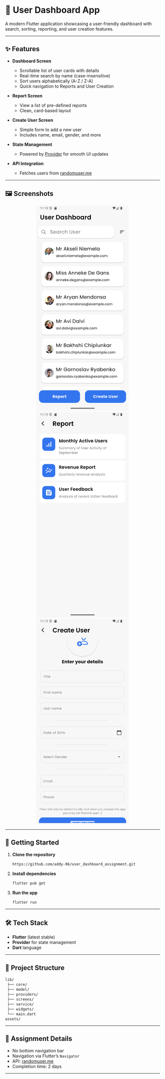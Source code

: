 # 📱 User Dashboard App

A modern Flutter application showcasing a user-friendly dashboard with search, sorting, reporting, and user creation features.

---

## ✨ Features

- **Dashboard Screen**
  - Scrollable list of user cards with details
  - Real-time search by name (case-insensitive)
  - Sort users alphabetically (A-Z / Z-A)
  - Quick navigation to Reports and User Creation

- **Report Screen**
  - View a list of pre-defined reports
  - Clean, card-based layout

- **Create User Screen**
  - Simple form to add a new user
  - Includes name, email, gender, and more

- **State Management**
  - Powered by [Provider](https://pub.dev/packages/provider) for smooth UI updates

- **API Integration**
  - Fetches users from [randomuser.me](https://randomuser.me/api/?results=20)

---

## 🖼️ Screenshots

<p align="center">
  <img src="assets/dashboard.png" alt="Dashboard Screen" width="300"/>
  <img src="assets/report.png" alt="Report Screen" width="300"/>
  <img src="assets/create_user.png" alt="Create User Screen" width="300"/>
</p>

---

## 🚀 Getting Started

1. **Clone the repository**
   ```bash
   https://github.com/addy-96/user_dashboard_assignment.git
   ```

2. **Install dependencies**
   ```bash
   flutter pub get
   ```

3. **Run the app**
   ```bash
   flutter run
   ```

---

## 🛠️ Tech Stack

- **Flutter** (latest stable)
- **Provider** for state management
- **Dart** language

---

## 📂 Project Structure

```
lib/
 ├── core/
 ├── model/
 ├── providers/
 ├── screens/
 ├── service/
 ├── widgets/
 └── main.dart
assets/
```

---

## 📌 Assignment Details

- No bottom navigation bar
- Navigation via Flutter’s `Navigator`
- API: [randomuser.me](https://randomuser.me/api/?results=20)
- Completion time: 2 days

---
